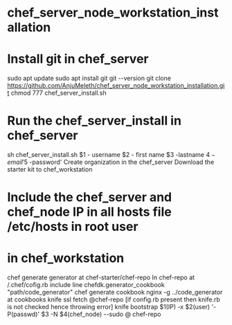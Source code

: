 # chef_server_node_workstation_installation
# Install git in chef_server
sudo apt update
sudo apt install git
git --version
git clone https://github.com/AnjuMeleth/chef_server_node_workstation_installation.git
chmod 777 chef_server_install.sh  
# Run the chef_server_install in chef_server
sh chef_server_install.sh $1 - username $2 - first name $3 -lastname $4- email '$5 -password'
Create organization in the chef_server
Download the starter kit to chef_workstation

# Include the chef_server and chef_node IP in all hosts file /etc/hosts in root user
# in chef_workstation
chef generate generator at chef-starter/chef-repo
In chef-repo at /.chef/cofig.rb include line chefdk.generator_cookbook "path/code_generator" 
chef generate cookbook nginx -g ../code_generator at cookbooks
knife ssl fetch @chef-repo [if config.rb present then knife.rb is not checked hence throwing error]
knife bootstrap $1(IP) -x $2(user) '-P(passwd)' $3 -N $4(chef_node) --sudo @ chef-repo
